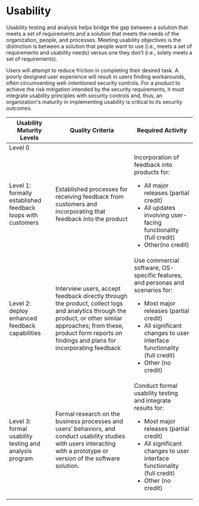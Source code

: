 # Usability

Usability testing and analysis helps bridge the gap between a solution that meets a set of requirements and a solution that meets the needs of the organization, people, and processes. Meeting usability objectives is the distinction is between a solution that people want to use (i.e., meets a set of requirements and usability needs) versus one they don’t (i.e., solely meets a set of requirements).

Users will attempt to reduce friction in completing their desired task. A poorly designed user experience will result in users finding workarounds, often circumventing well-intentioned security controls. For a product to achieve the risk mitigation intended by the security requirements, it must integrate usability principles with security controls and, thus, an organization's maturity in implementing usability is critical to its security outcomes.

| Usability Maturity Levels | Quality Criteria | Required Activity |
| ------------------------- | ---------------- | ----------------- |
| Level 0 |                  |                   |
| Level 1: formally established feedback loops with customers | Established processes for receiving feedback from customers and incorporating that feedback into the product | Incorporation of feedback into products for: <ul><li>All major releases (partial credit)</li><li>All updates involving user-facing functionality (full credit)</li><li>Other(no credit)</li></ul> |
| Level 2: deploy enhanced feedback capabilities | Interview users, accept feedback directly through the product, collect logs and analytics through the product, or other similar approaches; from these, product form reports on findings and plans for incorporating feedback | Use commercial software, OS-specific features, and personas and scenarios for: <ul><li>Most major releases (partial credit)</li><li>All significant changes to user interface functionality (full credit)</li><li>Other (no credit)</li></ul> |
| Level 3: formal usability testing and analysis program | Formal research on the business processes and users’ behaviors, and conduct usability studies with users interacting with a prototype or version of the software solution. | Conduct formal usability testing and integrate results for: <ul><li>Most major releases (partial credit)</li><li>All significant changes to user interface functionality (full credit)</li><li>Other (no credit)</li></ul> |
